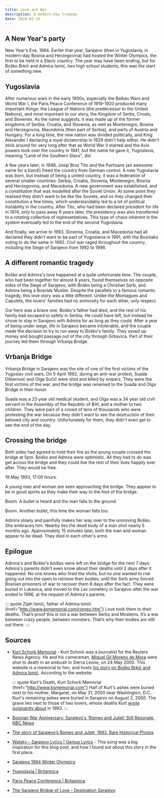 ```yaml
---
title: Love and War
description: A modern-day tragedy
date: 2024-02-15
---
```


## A New Year's party

New Year's Eve, 1984. Earlier that year, Sarajevo (then in Yugoslavia, in modern-day Bosnia and Herzegovina) had hosted the Winter Olympics, the first to be held in a Slavic country. The year may have been ending, but for Boško Brkić and Admira Ismić, two high school students, this was the start of something new.

## Yugoslavia

After numerous wars in the early 1900s, especially the Balkan Wars and World War I, the Paris Peace Conference of 1919-1920 produced many important things: the League of Nations (the predecessor to the United Nations), and most important to our story, the Kingdom of Serbs, Croats, and Slovenes. As the name suggests, it was made up of the former kingdoms of Serbia, Croatia, and Slovenia, as well as Montenegro, Bosnia and Herzegovina, Macedonia (then part of Serbia), and parts of Austria and Hungary. For a long time, the new nation was divided politically, and King Alexander I declaring a royal dictatorship in 1929 didn't help either. He didn't stick around for very long after that as World War II started and the Axis powers took over the country in 1941, but the name he gave it, Yugoslavia, meaning "Land of the Southern Slavs", did.

A few years later, in 1946, Josip Broz Tito and the Partisans (an awesome name for a band!) freed the country from German control. A new Yugoslavia was born, but instead of being a united country, it was a federation of several smaller countries: Serbia, Croatia, Slovenia, Montenegro, Bosnia and Herzegovina, and Macedonia. A new government was established, and a constitution that was modelled after the Soviet Union. At some point they realised they didn't want to be like the Soviets, and so they changed their constitution a few times, which understandably led to a lot of political instability in the country. After Tito, who had been declared president for life in 1974, only to pass away 6 years later, the presidency was also transferred to a rotating collective of representatives. This type of chaos inherent in the system eventually led to the end of the second Yugoslavia.

And finally, we arrive to 1993. Slovenia, Croatia, and Macedonia had all declared they didn't want to be part of Yugoslavia in 1991, with the Bosniaks voting to do the same in 1992. Civil war raged throughout the country, including the Siege of Sarajevo from 1992 to 1996.

## A different romantic tragedy

Boško and Admira's love happened at a quite unfortunate time. The couple, who had been together for almost 8 years, found themselves on opposite sides of the Siege of Sarajevo, with Boško being a Christian Serb, and Admira being a Bosniak Muslim. Despite the parallels to a famous romantic tragedy, this love story was a little different. Unlike the Montagues and Capulets, the lovers' families had no animosity for each other, only respect.

Our hero was a brave one. Boško's father had died, and the rest of his family had escaped to safety in Serbia. He could have left, but instead he chose to stay in Sarajevo with Admira for as long as they could. After a year of being under siege, life in Sarajevo became intolerable, and the couple made the decision to try to run away to Boško's family. They saved up money and bought passage out of the city through Grbavica. Part of their journey led them through Vrbanja Bridge.

## Vrbanja Bridge

Vrbanja Bridge in Sarajevo was the site of one of the first victims of the Yugoslav civil wars. On 5 April 1992, during an anti-war protest, Suada Dilberović and Olga Sučić were shot and killed by snipers. They were the first victims of the war, and the bridge was renamed to the Suada and Olga Bridge in their honor.

Suada was a 23 year old medical student, and Olga was a 34 year old civil servant in the Assembly of the Republic of BiH, and a mother to two children. They were part of a crowd of tens of thousands who were protesting the war because they didn't want to see the destruction of their beloved city and country. Unfortunately for them, they didn't even get to see the end of the day.

## Crossing the bridge

Both sides had agreed to hold their fire as the young couple crossed the bridge at 5pm. Boško and Admira were optimistic. All they had to do was get across the bridge and they could live the rest of their lives happily ever after. They would be free.

19 May 1993, 17:00 hours.

A young man and woman are seen approaching the bridge. They appear to be in good spirits as they make their way to the foot of the bridge.

Boom. A bullet is heard and the man falls to the ground.

Boom. Another bullet, this time the woman falls too.

Admira slowly and painfully makes her way over to the unmoving Boško. She embraces him. Nearby lies the dead body of a man shot nearly 5 months ago. Approximately 15 minutes later, both the man and woman appear to be dead. They died in each other's arms.

## Epilogue

Admira's and Boško's bodies were left on the bridge for the next 7 days. Admira's parents didn't even know about their deaths until 2 days after it happened. No one knows who fired the shots, but no one wanted to risk going out into the open to retrieve their bodies, until the Serb army forced Bosnian prisoners of war to recover them 8 days after the fact. They were buried in Lukavica, and moved to the Lav cemetery in Sarajevo after the war ended in 1996, at the request of Admira's parents.

::: quote Zijah Ismić, father of Admira Ismić {href="http://www.ksmemorial.com/romeo.htm"}
Love took them to their deaths. That’s proof this is not a war between Serbs and Moslems. It’s a war between crazy people, between monsters. That’s why their bodies are still out there.
:::

## Sources

- [Kurt Schork Memorial](http://www.ksmemorial.com) - Kurt Schork was a journalist for the Reuters News Agency. He and his cameraman, [Miguel Gil Moreno de Mora](http://ksmemorial.com/miguel.htm) were shot to death in an ambush in Sierra Leone, on 24 May 2000. This website is a memorial to him, and hosts [his story on Boško Brkić and Admira Ismić](http://www.ksmemorial.com/romeo.htm). According to the website:

  ::: quote Kurt's Death, Kurt Schork Memorial {href="http://www.ksmemorial.com"}
  Half of Kurt's ashes were buried next to his mother, Margaret, on May 31, 2000 near Washington, D.C.. Kurt's remaining ashes were buried in Sarajevo on August 2, 2000. The grave lies next to those of two lovers, whose deaths Kurt [wrote poignantly about](http://www.ksmemorial.com/romeo.htm) in 1993.
  :::

- [Bosnian War Anniversary: Sarajevo's 'Romeo and Juliet' Still Resonate, NBC News](https://www.nbcnews.com/news/world/bosnian-war-anniversary-sarajevo-s-romeo-juliet-still-resonate-n723681)
- [The story of Sarajevo’s Romeo and Juliet, 1993, Rare Historical Photos](https://rarehistoricalphotos.com/sarajevo-romeo-juliet-bosko-brkic-admira-ismic-1993/)
- [Watsky - Sarajevo Lyrics | Genius Lyrics](https://genius.com/Watsky-sarajevo-lyrics) - This song was a big inspiration for this blog post, and how I found out about this story in the first place.
- [Sarajevo 1984 Winter Olympics](https://olympics.com/en/olympic-games/sarajevo-1984)
- [Yugoslavia | Britannica](https://www.britannica.com/place/Yugoslavia-former-federated-nation-1929-2003)
- [Paris Peace Conference | Britannica](https://www.britannica.com/event/Paris-Peace-Conference)
- [The Sarajevo Bridge of Love - Destination Sarajevo](https://sarajevo.travel/en/text/the-sarajevo-bridge-of-love/329)
